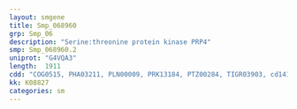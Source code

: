 ```yaml
---
layout: smgene
title: Smp_068960
grp: Smp_06
description: "Serine:threonine protein kinase PRP4"
smp: Smp_068960.2
uniprot: "G4VQA3"
length:  1911
cdd: "COG0515, PHA03211, PLN00009, PRK13184, PTZ00284, TIGR03903, cd14135, cl21453, pfam00069, smart00220, smart00750"
kk: K08827
categories: sm
---
```

